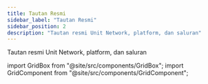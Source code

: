 ```yaml
---
title: Tautan Resmi
sidebar_label: "Tautan Resmi"
sidebar_position: 2
description: "Tautan resmi Unit Network, platform, dan saluran"
---
```


Tautan resmi Unit Network, platform, dan saluran

import GridBox from "@site/src/components/GridBox";
import GridComponent from "@site/src/components/GridComponent";

<GridComponent>
  <GridBox title={"Aplikasi"} link={"https://app.unit.network/"} />
  <GridBox title={"Pusat Dokumentasi"} link={"https://docs.unit.network/"} />
  <GridBox title={"Twitter"} link={"https://twitter.com/theunitnetwork"} />
  <GridBox title={"Discord"} link={"https://discord.com/invite/unitnetwork"} />
  <GridBox title={"LinkedIn"} link={"https://www.linkedin.com/company/theunitnetwork/"} />
  <GridBox title={"YouTube"} link={"https://www.youtube.com/c/UnitGlobal"} />
  <GridBox title={"Instagram"} link={"https://www.instagram.com/unit.network/"} />
  <GridBox title={"Artikel"} link={"https://unitnetwork.medium.com/"} />
  <GridBox title={"Facebook"} link={"https://www.facebook.com/theunitnetwork"} />
</GridComponent>
